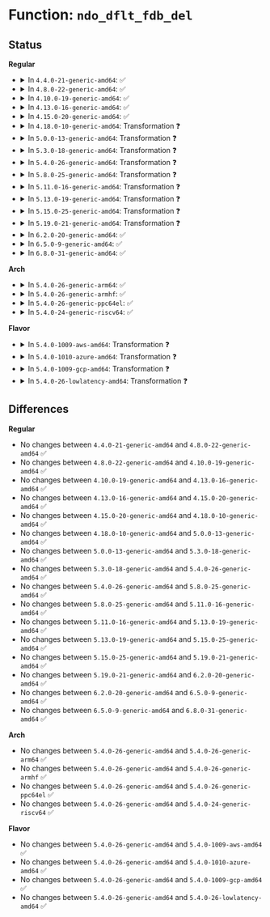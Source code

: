 # Function: <code>ndo_dflt_fdb_del</code>

## Status
<b>Regular</b>
<ul>
<li>
<details>
<summary>In <code>4.4.0-21-generic-amd64</code>: ✅</summary>

```c
int ndo_dflt_fdb_del(struct ndmsg * ndm, struct nlattr * * tb, struct net_device * dev, const unsigned char * addr, u16 vid)
```

```json
{
  "name": "ndo_dflt_fdb_del",
  "collision_type": "Unique Global",
  "inline_type": "No",
  "funcs": [
    {
      "addr": 18446744071586359792,
      "name": "ndo_dflt_fdb_del",
      "external": true,
      "loc": "net/core/rtnetlink.c:2760",
      "file": "net/core/rtnetlink.c",
      "inline": "seen, unknown",
      "caller_inline": [],
      "caller_func": [
        "net/core/rtnetlink.c:rtnl_fdb_del"
      ]
    }
  ],
  "symbols": [
    {
      "addr": 18446744071586359792,
      "name": "ndo_dflt_fdb_del",
      "section": ".text",
      "bind": "STB_GLOBAL",
      "size": 94
    }
  ]
}
```
</details>
</li>
<li>
<details>
<summary>In <code>4.8.0-22-generic-amd64</code>: ✅</summary>

```c
int ndo_dflt_fdb_del(struct ndmsg * ndm, struct nlattr * * tb, struct net_device * dev, const unsigned char * addr, u16 vid)
```

```json
{
  "name": "ndo_dflt_fdb_del",
  "collision_type": "Unique Global",
  "inline_type": "No",
  "funcs": [
    {
      "addr": 18446744071586792560,
      "name": "ndo_dflt_fdb_del",
      "external": true,
      "loc": "net/core/rtnetlink.c:2956",
      "file": "net/core/rtnetlink.c",
      "inline": "seen, unknown",
      "caller_inline": [],
      "caller_func": [
        "net/core/rtnetlink.c:rtnl_fdb_del"
      ]
    }
  ],
  "symbols": [
    {
      "addr": 18446744071586792560,
      "name": "ndo_dflt_fdb_del",
      "section": ".text",
      "bind": "STB_GLOBAL",
      "size": 94
    }
  ]
}
```
</details>
</li>
<li>
<details>
<summary>In <code>4.10.0-19-generic-amd64</code>: ✅</summary>

```c
int ndo_dflt_fdb_del(struct ndmsg * ndm, struct nlattr * * tb, struct net_device * dev, const unsigned char * addr, u16 vid)
```

```json
{
  "name": "ndo_dflt_fdb_del",
  "collision_type": "Unique Global",
  "inline_type": "No",
  "funcs": [
    {
      "addr": 18446744071586979056,
      "name": "ndo_dflt_fdb_del",
      "external": true,
      "loc": "net/core/rtnetlink.c:3032",
      "file": "net/core/rtnetlink.c",
      "inline": "seen, unknown",
      "caller_inline": [],
      "caller_func": [
        "net/core/rtnetlink.c:rtnl_fdb_del"
      ]
    }
  ],
  "symbols": [
    {
      "addr": 18446744071586979056,
      "name": "ndo_dflt_fdb_del",
      "section": ".text",
      "bind": "STB_GLOBAL",
      "size": 94
    }
  ]
}
```
</details>
</li>
<li>
<details>
<summary>In <code>4.13.0-16-generic-amd64</code>: ✅</summary>

```c
int ndo_dflt_fdb_del(struct ndmsg * ndm, struct nlattr * * tb, struct net_device * dev, const unsigned char * addr, u16 vid)
```

```json
{
  "name": "ndo_dflt_fdb_del",
  "collision_type": "Unique Global",
  "inline_type": "No",
  "funcs": [
    {
      "addr": 18446744071587103872,
      "name": "ndo_dflt_fdb_del",
      "external": true,
      "loc": "net/core/rtnetlink.c:3129",
      "file": "net/core/rtnetlink.c",
      "inline": "seen, unknown",
      "caller_inline": [],
      "caller_func": [
        "net/core/rtnetlink.c:rtnl_fdb_del"
      ]
    }
  ],
  "symbols": [
    {
      "addr": 18446744071587103872,
      "name": "ndo_dflt_fdb_del",
      "section": ".text",
      "bind": "STB_GLOBAL",
      "size": 94
    }
  ]
}
```
</details>
</li>
<li>
<details>
<summary>In <code>4.15.0-20-generic-amd64</code>: ✅</summary>

```c
int ndo_dflt_fdb_del(struct ndmsg * ndm, struct nlattr * * tb, struct net_device * dev, const unsigned char * addr, u16 vid)
```

```json
{
  "name": "ndo_dflt_fdb_del",
  "collision_type": "Unique Global",
  "inline_type": "No",
  "funcs": [
    {
      "addr": 18446744071587605744,
      "name": "ndo_dflt_fdb_del",
      "external": true,
      "loc": "net/core/rtnetlink.c:3366",
      "file": "net/core/rtnetlink.c",
      "inline": "seen, unknown",
      "caller_inline": [],
      "caller_func": [
        "net/core/rtnetlink.c:rtnl_fdb_del"
      ]
    }
  ],
  "symbols": [
    {
      "addr": 18446744071587605744,
      "name": "ndo_dflt_fdb_del",
      "section": ".text",
      "bind": "STB_GLOBAL",
      "size": 94
    }
  ]
}
```
</details>
</li>
<li>
<details>
<summary>In <code>4.18.0-10-generic-amd64</code>: Transformation ❓</summary>

```c
int ndo_dflt_fdb_del(struct ndmsg * ndm, struct nlattr * * tb, struct net_device * dev, const unsigned char * addr, u16 vid)
```

```json
{
  "name": "ndo_dflt_fdb_del",
  "collision_type": "Unique Global",
  "inline_type": "No",
  "funcs": [
    {
      "addr": 0,
      "name": "ndo_dflt_fdb_del",
      "external": true,
      "loc": "net/core/rtnetlink.c:3524",
      "file": "net/core/rtnetlink.c",
      "inline": "seen, unknown",
      "caller_inline": [],
      "caller_func": [
        "net/core/rtnetlink.c:rtnl_fdb_del"
      ]
    }
  ],
  "symbols": [
    {
      "addr": 18446744071587943769,
      "name": "ndo_dflt_fdb_del.cold.42",
      "section": ".text",
      "bind": "STB_LOCAL",
      "size": 25
    },
    {
      "addr": 18446744071587915168,
      "name": "ndo_dflt_fdb_del",
      "section": ".text",
      "bind": "STB_GLOBAL",
      "size": 76
    }
  ]
}
```
</details>
</li>
<li>
<details>
<summary>In <code>5.0.0-13-generic-amd64</code>: Transformation ❓</summary>

```c
int ndo_dflt_fdb_del(struct ndmsg * ndm, struct nlattr * * tb, struct net_device * dev, const unsigned char * addr, u16 vid)
```

```json
{
  "name": "ndo_dflt_fdb_del",
  "collision_type": "Unique Global",
  "inline_type": "No",
  "funcs": [
    {
      "addr": 0,
      "name": "ndo_dflt_fdb_del",
      "external": true,
      "loc": "net/core/rtnetlink.c:3672",
      "file": "net/core/rtnetlink.c",
      "inline": "seen, unknown",
      "caller_inline": [],
      "caller_func": [
        "net/core/rtnetlink.c:rtnl_fdb_del"
      ]
    }
  ],
  "symbols": [
    {
      "addr": 18446744071588091833,
      "name": "ndo_dflt_fdb_del.cold.43",
      "section": ".text",
      "bind": "STB_LOCAL",
      "size": 25
    },
    {
      "addr": 18446744071588060656,
      "name": "ndo_dflt_fdb_del",
      "section": ".text",
      "bind": "STB_GLOBAL",
      "size": 76
    }
  ]
}
```
</details>
</li>
<li>
<details>
<summary>In <code>5.3.0-18-generic-amd64</code>: Transformation ❓</summary>

```c
int ndo_dflt_fdb_del(struct ndmsg * ndm, struct nlattr * * tb, struct net_device * dev, const unsigned char * addr, u16 vid)
```

```json
{
  "name": "ndo_dflt_fdb_del",
  "collision_type": "Unique Global",
  "inline_type": "No",
  "funcs": [
    {
      "addr": 0,
      "name": "ndo_dflt_fdb_del",
      "external": true,
      "loc": "net/core/rtnetlink.c:3735",
      "file": "net/core/rtnetlink.c",
      "inline": "seen, unknown",
      "caller_inline": [],
      "caller_func": [
        "net/core/rtnetlink.c:rtnl_fdb_del"
      ]
    }
  ],
  "symbols": [
    {
      "addr": 18446744071588406963,
      "name": "ndo_dflt_fdb_del.cold",
      "section": ".text",
      "bind": "STB_LOCAL",
      "size": 25
    },
    {
      "addr": 18446744071588376032,
      "name": "ndo_dflt_fdb_del",
      "section": ".text",
      "bind": "STB_GLOBAL",
      "size": 76
    }
  ]
}
```
</details>
</li>
<li>
<details>
<summary>In <code>5.4.0-26-generic-amd64</code>: Transformation ❓</summary>

```c
int ndo_dflt_fdb_del(struct ndmsg * ndm, struct nlattr * * tb, struct net_device * dev, const unsigned char * addr, u16 vid)
```

```json
{
  "name": "ndo_dflt_fdb_del",
  "collision_type": "Unique Global",
  "inline_type": "No",
  "funcs": [
    {
      "addr": 0,
      "name": "ndo_dflt_fdb_del",
      "external": true,
      "loc": "net/core/rtnetlink.c:3766",
      "file": "net/core/rtnetlink.c",
      "inline": "seen, unknown",
      "caller_inline": [],
      "caller_func": [
        "net/core/rtnetlink.c:rtnl_fdb_del"
      ]
    }
  ],
  "symbols": [
    {
      "addr": 18446744071588613303,
      "name": "ndo_dflt_fdb_del.cold",
      "section": ".text",
      "bind": "STB_LOCAL",
      "size": 25
    },
    {
      "addr": 18446744071588582432,
      "name": "ndo_dflt_fdb_del",
      "section": ".text",
      "bind": "STB_GLOBAL",
      "size": 76
    }
  ]
}
```
</details>
</li>
<li>
<details>
<summary>In <code>5.8.0-25-generic-amd64</code>: Transformation ❓</summary>

```c
int ndo_dflt_fdb_del(struct ndmsg * ndm, struct nlattr * * tb, struct net_device * dev, const unsigned char * addr, u16 vid)
```

```json
{
  "name": "ndo_dflt_fdb_del",
  "collision_type": "Unique Global",
  "inline_type": "No",
  "funcs": [
    {
      "addr": 0,
      "name": "ndo_dflt_fdb_del",
      "external": true,
      "loc": "net/core/rtnetlink.c:3969",
      "file": "net/core/rtnetlink.c",
      "inline": "seen, unknown",
      "caller_inline": [],
      "caller_func": [
        "net/core/rtnetlink.c:rtnl_fdb_del"
      ]
    }
  ],
  "symbols": [
    {
      "addr": 18446744071589469007,
      "name": "ndo_dflt_fdb_del.cold",
      "section": ".text",
      "bind": "STB_LOCAL",
      "size": 25
    },
    {
      "addr": 18446744071589434112,
      "name": "ndo_dflt_fdb_del",
      "section": ".text",
      "bind": "STB_GLOBAL",
      "size": 68
    }
  ]
}
```
</details>
</li>
<li>
<details>
<summary>In <code>5.11.0-16-generic-amd64</code>: Transformation ❓</summary>

```c
int ndo_dflt_fdb_del(struct ndmsg * ndm, struct nlattr * * tb, struct net_device * dev, const unsigned char * addr, u16 vid)
```

```json
{
  "name": "ndo_dflt_fdb_del",
  "collision_type": "Unique Global",
  "inline_type": "No",
  "funcs": [
    {
      "addr": 0,
      "name": "ndo_dflt_fdb_del",
      "external": true,
      "loc": "net/core/rtnetlink.c:4061",
      "file": "net/core/rtnetlink.c",
      "inline": "seen, unknown",
      "caller_inline": [],
      "caller_func": [
        "net/core/rtnetlink.c:rtnl_fdb_del"
      ]
    }
  ],
  "symbols": [
    {
      "addr": 18446744071591630452,
      "name": "ndo_dflt_fdb_del.cold",
      "section": ".text",
      "bind": "STB_LOCAL",
      "size": 25
    },
    {
      "addr": 18446744071589434608,
      "name": "ndo_dflt_fdb_del",
      "section": ".text",
      "bind": "STB_GLOBAL",
      "size": 68
    }
  ]
}
```
</details>
</li>
<li>
<details>
<summary>In <code>5.13.0-19-generic-amd64</code>: Transformation ❓</summary>

```c
int ndo_dflt_fdb_del(struct ndmsg * ndm, struct nlattr * * tb, struct net_device * dev, const unsigned char * addr, u16 vid)
```

```json
{
  "name": "ndo_dflt_fdb_del",
  "collision_type": "Unique Global",
  "inline_type": "No",
  "funcs": [
    {
      "addr": 0,
      "name": "ndo_dflt_fdb_del",
      "external": true,
      "loc": "net/core/rtnetlink.c:4059",
      "file": "net/core/rtnetlink.c",
      "inline": "seen, unknown",
      "caller_inline": [],
      "caller_func": [
        "net/core/rtnetlink.c:rtnl_fdb_del"
      ]
    }
  ],
  "symbols": [
    {
      "addr": 18446744071591573885,
      "name": "ndo_dflt_fdb_del.cold",
      "section": ".text",
      "bind": "STB_LOCAL",
      "size": 25
    },
    {
      "addr": 18446744071589331968,
      "name": "ndo_dflt_fdb_del",
      "section": ".text",
      "bind": "STB_GLOBAL",
      "size": 68
    }
  ]
}
```
</details>
</li>
<li>
<details>
<summary>In <code>5.15.0-25-generic-amd64</code>: Transformation ❓</summary>

```c
int ndo_dflt_fdb_del(struct ndmsg * ndm, struct nlattr * * tb, struct net_device * dev, const unsigned char * addr, u16 vid)
```

```json
{
  "name": "ndo_dflt_fdb_del",
  "collision_type": "Unique Global",
  "inline_type": "No",
  "funcs": [
    {
      "addr": 0,
      "name": "ndo_dflt_fdb_del",
      "external": true,
      "loc": "net/core/rtnetlink.c:4080",
      "file": "net/core/rtnetlink.c",
      "inline": "seen, unknown",
      "caller_inline": [],
      "caller_func": [
        "net/core/rtnetlink.c:rtnl_fdb_del"
      ]
    }
  ],
  "symbols": [
    {
      "addr": 18446744071592701316,
      "name": "ndo_dflt_fdb_del.cold",
      "section": ".text",
      "bind": "STB_LOCAL",
      "size": 22
    },
    {
      "addr": 18446744071590061392,
      "name": "ndo_dflt_fdb_del",
      "section": ".text",
      "bind": "STB_GLOBAL",
      "size": 68
    }
  ]
}
```
</details>
</li>
<li>
<details>
<summary>In <code>5.19.0-21-generic-amd64</code>: Transformation ❓</summary>

```c
int ndo_dflt_fdb_del(struct ndmsg * ndm, struct nlattr * * tb, struct net_device * dev, const unsigned char * addr, u16 vid)
```

```json
{
  "name": "ndo_dflt_fdb_del",
  "collision_type": "Unique Global",
  "inline_type": "No",
  "funcs": [
    {
      "addr": 0,
      "name": "ndo_dflt_fdb_del",
      "external": true,
      "loc": "net/core/rtnetlink.c:4171",
      "file": "net/core/rtnetlink.c",
      "inline": "seen, unknown",
      "caller_inline": [],
      "caller_func": [
        "net/core/rtnetlink.c:rtnl_fdb_del"
      ]
    }
  ],
  "symbols": [
    {
      "addr": 18446744071594587800,
      "name": "ndo_dflt_fdb_del.cold",
      "section": ".text",
      "bind": "STB_LOCAL",
      "size": 22
    },
    {
      "addr": 18446744071591605680,
      "name": "ndo_dflt_fdb_del",
      "section": ".text",
      "bind": "STB_GLOBAL",
      "size": 91
    }
  ]
}
```
</details>
</li>
<li>
<details>
<summary>In <code>6.2.0-20-generic-amd64</code>: ✅</summary>

```c
int ndo_dflt_fdb_del(struct ndmsg * ndm, struct nlattr * * tb, struct net_device * dev, const unsigned char * addr, u16 vid)
```

```json
{
  "name": "ndo_dflt_fdb_del",
  "collision_type": "Unique Global",
  "inline_type": "No",
  "funcs": [
    {
      "addr": 18446744071593386416,
      "name": "ndo_dflt_fdb_del",
      "external": true,
      "loc": "net/core/rtnetlink.c:4222",
      "file": "net/core/rtnetlink.c",
      "inline": "seen, unknown",
      "caller_inline": [],
      "caller_func": [
        "net/core/rtnetlink.c:rtnl_fdb_del"
      ]
    }
  ],
  "symbols": [
    {
      "addr": 18446744071593386416,
      "name": "ndo_dflt_fdb_del",
      "section": ".text",
      "bind": "STB_GLOBAL",
      "size": 118
    }
  ]
}
```
</details>
</li>
<li>
<details>
<summary>In <code>6.5.0-9-generic-amd64</code>: ✅</summary>

```c
int ndo_dflt_fdb_del(struct ndmsg * ndm, struct nlattr * * tb, struct net_device * dev, const unsigned char * addr, u16 vid)
```

```json
{
  "name": "ndo_dflt_fdb_del",
  "collision_type": "Unique Global",
  "inline_type": "No",
  "funcs": [
    {
      "addr": 18446744071593849072,
      "name": "ndo_dflt_fdb_del",
      "external": true,
      "loc": "net/core/rtnetlink.c:4311",
      "file": "net/core/rtnetlink.c",
      "inline": "seen, unknown",
      "caller_inline": [],
      "caller_func": [
        "net/core/rtnetlink.c:rtnl_fdb_del"
      ]
    }
  ],
  "symbols": [
    {
      "addr": 18446744071593849072,
      "name": "ndo_dflt_fdb_del",
      "section": ".text",
      "bind": "STB_GLOBAL",
      "size": 118
    }
  ]
}
```
</details>
</li>
<li>
<details>
<summary>In <code>6.8.0-31-generic-amd64</code>: ✅</summary>

```c
int ndo_dflt_fdb_del(struct ndmsg * ndm, struct nlattr * * tb, struct net_device * dev, const unsigned char * addr, u16 vid)
```

```json
{
  "name": "ndo_dflt_fdb_del",
  "collision_type": "Unique Global",
  "inline_type": "No",
  "funcs": [
    {
      "addr": 18446744071594631104,
      "name": "ndo_dflt_fdb_del",
      "external": true,
      "loc": "net/core/rtnetlink.c:4351",
      "file": "net/core/rtnetlink.c",
      "inline": "seen, unknown",
      "caller_inline": [],
      "caller_func": [
        "net/core/rtnetlink.c:rtnl_fdb_del"
      ]
    }
  ],
  "symbols": [
    {
      "addr": 18446744071594631104,
      "name": "ndo_dflt_fdb_del",
      "section": ".text",
      "bind": "STB_GLOBAL",
      "size": 118
    }
  ]
}
```
</details>
</li>
</ul>
<b>Arch</b>
<ul>
<li>
<details>
<summary>In <code>5.4.0-26-generic-arm64</code>: ✅</summary>

```c
int ndo_dflt_fdb_del(struct ndmsg * ndm, struct nlattr * * tb, struct net_device * dev, const unsigned char * addr, u16 vid)
```

```json
{
  "name": "ndo_dflt_fdb_del",
  "collision_type": "Unique Global",
  "inline_type": "No",
  "funcs": [
    {
      "addr": 18446603336502128368,
      "name": "ndo_dflt_fdb_del",
      "external": true,
      "loc": "net/core/rtnetlink.c:3766",
      "file": "net/core/rtnetlink.c",
      "inline": "seen, unknown",
      "caller_inline": [],
      "caller_func": [
        "net/core/rtnetlink.c:rtnl_fdb_del"
      ]
    }
  ],
  "symbols": [
    {
      "addr": 18446603336502128368,
      "name": "ndo_dflt_fdb_del",
      "section": ".text",
      "bind": "STB_GLOBAL",
      "size": 164
    }
  ]
}
```
</details>
</li>
<li>
<details>
<summary>In <code>5.4.0-26-generic-armhf</code>: ✅</summary>

```c
int ndo_dflt_fdb_del(struct ndmsg * ndm, struct nlattr * * tb, struct net_device * dev, const unsigned char * addr, u16 vid)
```

```json
{
  "name": "ndo_dflt_fdb_del",
  "collision_type": "Unique Global",
  "inline_type": "No",
  "funcs": [
    {
      "addr": 3234872404,
      "name": "ndo_dflt_fdb_del",
      "external": true,
      "loc": "net/core/rtnetlink.c:3766",
      "file": "net/core/rtnetlink.c",
      "inline": "seen, unknown",
      "caller_inline": [],
      "caller_func": [
        "net/core/rtnetlink.c:rtnl_fdb_del"
      ]
    }
  ],
  "symbols": [
    {
      "addr": 3234872404,
      "name": "ndo_dflt_fdb_del",
      "section": ".text",
      "bind": "STB_GLOBAL",
      "size": 120
    }
  ]
}
```
</details>
</li>
<li>
<details>
<summary>In <code>5.4.0-26-generic-ppc64el</code>: ✅</summary>

```c
int ndo_dflt_fdb_del(struct ndmsg * ndm, struct nlattr * * tb, struct net_device * dev, const unsigned char * addr, u16 vid)
```

```json
{
  "name": "ndo_dflt_fdb_del",
  "collision_type": "Unique Global",
  "inline_type": "No",
  "funcs": [
    {
      "addr": 13835058055295590960,
      "name": "ndo_dflt_fdb_del",
      "external": true,
      "loc": "net/core/rtnetlink.c:3766",
      "file": "net/core/rtnetlink.c",
      "inline": "seen, unknown",
      "caller_inline": [],
      "caller_func": [
        "net/core/rtnetlink.c:rtnl_fdb_del"
      ]
    }
  ],
  "symbols": [
    {
      "addr": 13835058055295590960,
      "name": "ndo_dflt_fdb_del",
      "section": ".text",
      "bind": "STB_GLOBAL",
      "size": 180
    }
  ]
}
```
</details>
</li>
<li>
<details>
<summary>In <code>5.4.0-24-generic-riscv64</code>: ✅</summary>

```c
int ndo_dflt_fdb_del(struct ndmsg * ndm, struct nlattr * * tb, struct net_device * dev, const unsigned char * addr, u16 vid)
```

```json
{
  "name": "ndo_dflt_fdb_del",
  "collision_type": "Unique Global",
  "inline_type": "No",
  "funcs": [
    {
      "addr": 18446743936278391096,
      "name": "ndo_dflt_fdb_del",
      "external": true,
      "loc": "net/core/rtnetlink.c:3766",
      "file": "net/core/rtnetlink.c",
      "inline": "seen, unknown",
      "caller_inline": [],
      "caller_func": [
        "net/core/rtnetlink.c:rtnl_fdb_del"
      ]
    }
  ],
  "symbols": [
    {
      "addr": 18446743936278391096,
      "name": "ndo_dflt_fdb_del",
      "section": ".text",
      "bind": "STB_GLOBAL",
      "size": 156
    }
  ]
}
```
</details>
</li>
</ul>
<b>Flavor</b>
<ul>
<li>
<details>
<summary>In <code>5.4.0-1009-aws-amd64</code>: Transformation ❓</summary>

```c
int ndo_dflt_fdb_del(struct ndmsg * ndm, struct nlattr * * tb, struct net_device * dev, const unsigned char * addr, u16 vid)
```

```json
{
  "name": "ndo_dflt_fdb_del",
  "collision_type": "Unique Global",
  "inline_type": "No",
  "funcs": [
    {
      "addr": 0,
      "name": "ndo_dflt_fdb_del",
      "external": true,
      "loc": "net/core/rtnetlink.c:3766",
      "file": "net/core/rtnetlink.c",
      "inline": "seen, unknown",
      "caller_inline": [],
      "caller_func": [
        "net/core/rtnetlink.c:rtnl_fdb_del"
      ]
    }
  ],
  "symbols": [
    {
      "addr": 18446744071588220039,
      "name": "ndo_dflt_fdb_del.cold",
      "section": ".text",
      "bind": "STB_LOCAL",
      "size": 25
    },
    {
      "addr": 18446744071588189168,
      "name": "ndo_dflt_fdb_del",
      "section": ".text",
      "bind": "STB_GLOBAL",
      "size": 76
    }
  ]
}
```
</details>
</li>
<li>
<details>
<summary>In <code>5.4.0-1010-azure-amd64</code>: Transformation ❓</summary>

```c
int ndo_dflt_fdb_del(struct ndmsg * ndm, struct nlattr * * tb, struct net_device * dev, const unsigned char * addr, u16 vid)
```

```json
{
  "name": "ndo_dflt_fdb_del",
  "collision_type": "Unique Global",
  "inline_type": "No",
  "funcs": [
    {
      "addr": 0,
      "name": "ndo_dflt_fdb_del",
      "external": true,
      "loc": "net/core/rtnetlink.c:3766",
      "file": "net/core/rtnetlink.c",
      "inline": "seen, unknown",
      "caller_inline": [],
      "caller_func": [
        "net/core/rtnetlink.c:rtnl_fdb_del"
      ]
    }
  ],
  "symbols": [
    {
      "addr": 18446744071587932871,
      "name": "ndo_dflt_fdb_del.cold",
      "section": ".text",
      "bind": "STB_LOCAL",
      "size": 25
    },
    {
      "addr": 18446744071587902000,
      "name": "ndo_dflt_fdb_del",
      "section": ".text",
      "bind": "STB_GLOBAL",
      "size": 76
    }
  ]
}
```
</details>
</li>
<li>
<details>
<summary>In <code>5.4.0-1009-gcp-amd64</code>: Transformation ❓</summary>

```c
int ndo_dflt_fdb_del(struct ndmsg * ndm, struct nlattr * * tb, struct net_device * dev, const unsigned char * addr, u16 vid)
```

```json
{
  "name": "ndo_dflt_fdb_del",
  "collision_type": "Unique Global",
  "inline_type": "No",
  "funcs": [
    {
      "addr": 0,
      "name": "ndo_dflt_fdb_del",
      "external": true,
      "loc": "net/core/rtnetlink.c:3766",
      "file": "net/core/rtnetlink.c",
      "inline": "seen, unknown",
      "caller_inline": [],
      "caller_func": [
        "net/core/rtnetlink.c:rtnl_fdb_del"
      ]
    }
  ],
  "symbols": [
    {
      "addr": 18446744071588551863,
      "name": "ndo_dflt_fdb_del.cold",
      "section": ".text",
      "bind": "STB_LOCAL",
      "size": 25
    },
    {
      "addr": 18446744071588520992,
      "name": "ndo_dflt_fdb_del",
      "section": ".text",
      "bind": "STB_GLOBAL",
      "size": 76
    }
  ]
}
```
</details>
</li>
<li>
<details>
<summary>In <code>5.4.0-26-lowlatency-amd64</code>: Transformation ❓</summary>

```c
int ndo_dflt_fdb_del(struct ndmsg * ndm, struct nlattr * * tb, struct net_device * dev, const unsigned char * addr, u16 vid)
```

```json
{
  "name": "ndo_dflt_fdb_del",
  "collision_type": "Unique Global",
  "inline_type": "No",
  "funcs": [
    {
      "addr": 0,
      "name": "ndo_dflt_fdb_del",
      "external": true,
      "loc": "net/core/rtnetlink.c:3766",
      "file": "net/core/rtnetlink.c",
      "inline": "seen, unknown",
      "caller_inline": [],
      "caller_func": [
        "net/core/rtnetlink.c:rtnl_fdb_del"
      ]
    }
  ],
  "symbols": [
    {
      "addr": 18446744071588689335,
      "name": "ndo_dflt_fdb_del.cold",
      "section": ".text",
      "bind": "STB_LOCAL",
      "size": 25
    },
    {
      "addr": 18446744071588658256,
      "name": "ndo_dflt_fdb_del",
      "section": ".text",
      "bind": "STB_GLOBAL",
      "size": 76
    }
  ]
}
```
</details>
</li>
</ul>

## Differences
<b>Regular</b>
<ul>
<li>
No changes between <code>4.4.0-21-generic-amd64</code> and <code>4.8.0-22-generic-amd64</code> ✅
</li>
<li>
No changes between <code>4.8.0-22-generic-amd64</code> and <code>4.10.0-19-generic-amd64</code> ✅
</li>
<li>
No changes between <code>4.10.0-19-generic-amd64</code> and <code>4.13.0-16-generic-amd64</code> ✅
</li>
<li>
No changes between <code>4.13.0-16-generic-amd64</code> and <code>4.15.0-20-generic-amd64</code> ✅
</li>
<li>
No changes between <code>4.15.0-20-generic-amd64</code> and <code>4.18.0-10-generic-amd64</code> ✅
</li>
<li>
No changes between <code>4.18.0-10-generic-amd64</code> and <code>5.0.0-13-generic-amd64</code> ✅
</li>
<li>
No changes between <code>5.0.0-13-generic-amd64</code> and <code>5.3.0-18-generic-amd64</code> ✅
</li>
<li>
No changes between <code>5.3.0-18-generic-amd64</code> and <code>5.4.0-26-generic-amd64</code> ✅
</li>
<li>
No changes between <code>5.4.0-26-generic-amd64</code> and <code>5.8.0-25-generic-amd64</code> ✅
</li>
<li>
No changes between <code>5.8.0-25-generic-amd64</code> and <code>5.11.0-16-generic-amd64</code> ✅
</li>
<li>
No changes between <code>5.11.0-16-generic-amd64</code> and <code>5.13.0-19-generic-amd64</code> ✅
</li>
<li>
No changes between <code>5.13.0-19-generic-amd64</code> and <code>5.15.0-25-generic-amd64</code> ✅
</li>
<li>
No changes between <code>5.15.0-25-generic-amd64</code> and <code>5.19.0-21-generic-amd64</code> ✅
</li>
<li>
No changes between <code>5.19.0-21-generic-amd64</code> and <code>6.2.0-20-generic-amd64</code> ✅
</li>
<li>
No changes between <code>6.2.0-20-generic-amd64</code> and <code>6.5.0-9-generic-amd64</code> ✅
</li>
<li>
No changes between <code>6.5.0-9-generic-amd64</code> and <code>6.8.0-31-generic-amd64</code> ✅
</li>
</ul>
<b>Arch</b>
<ul>
<li>
No changes between <code>5.4.0-26-generic-amd64</code> and <code>5.4.0-26-generic-arm64</code> ✅
</li>
<li>
No changes between <code>5.4.0-26-generic-amd64</code> and <code>5.4.0-26-generic-armhf</code> ✅
</li>
<li>
No changes between <code>5.4.0-26-generic-amd64</code> and <code>5.4.0-26-generic-ppc64el</code> ✅
</li>
<li>
No changes between <code>5.4.0-26-generic-amd64</code> and <code>5.4.0-24-generic-riscv64</code> ✅
</li>
</ul>
<b>Flavor</b>
<ul>
<li>
No changes between <code>5.4.0-26-generic-amd64</code> and <code>5.4.0-1009-aws-amd64</code> ✅
</li>
<li>
No changes between <code>5.4.0-26-generic-amd64</code> and <code>5.4.0-1010-azure-amd64</code> ✅
</li>
<li>
No changes between <code>5.4.0-26-generic-amd64</code> and <code>5.4.0-1009-gcp-amd64</code> ✅
</li>
<li>
No changes between <code>5.4.0-26-generic-amd64</code> and <code>5.4.0-26-lowlatency-amd64</code> ✅
</li>
</ul>
